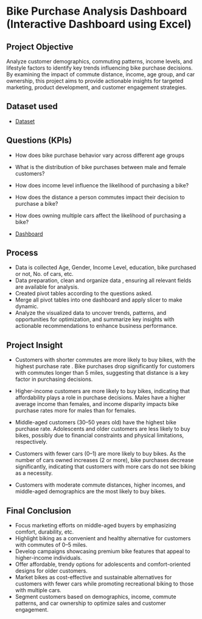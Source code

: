 # Bike Purchase Analysis Dashboard (Interactive Dashboard using Excel)
## Project Objective
Analyze customer demographics, commuting patterns, income levels, and lifestyle factors to identify key trends influencing bike purchase decisions. By examining the impact of commute distance, income, age group, and car ownership, this project aims to provide actionable insights for targeted marketing, product development, and customer engagement strategies.

## Dataset used
- <a href="https://github.com/Fathimathu-swafa/Bike-Purchase-Analysis-Dashboard/blob/main/Raw%20Dataset.xlsx">Dataset</a>

## Questions (KPIs)
- How does bike purchase behavior vary across different age groups
- What is the distribution of bike purchases between male and female customers?
- How does income level influence the likelihood of purchasing a bike?
- How does the distance a person commutes impact their decision to purchase a bike?
- How does owning multiple cars affect the likelihood of purchasing a bike?

- <a href="https://github.com/Fathimathu-swafa/Bike-Purchase-Analysis-Dashboard/blob/main/Dashboard%20image.png"> Dashboard </a>

## Process
- Data is collected Age, Gender, Income Level, education, bike purchased or not, No. of cars, etc.
- Data preparation, clean and organize data , ensuring all relevant fields are available for analysis.
- Created pivot tables according to the questions asked.
- Merge all pivot tables into one dashboard and apply slicer to make dynamic.
- Analyze the visualized data to uncover trends, patterns, and opportunities for optimization, and summarize key insights with actionable recommendations to enhance business performance.

## Project Insight
- Customers with shorter commutes are more likely to buy bikes, with the highest purchase rate .
  Bike purchases drop significantly for customers with commutes longer than 5 miles, suggesting that distance is a key factor in purchasing decisions.

- Higher-income customers are more likely to buy bikes, indicating that affordability plays a role in purchase decisions.
  Males have a higher average income than females, and income disparity impacts bike purchase rates more for males than for females.

- Middle-aged customers (30–50 years old) have the highest bike purchase rate.
  Adolescents and older customers are less likely to buy bikes, possibly due to financial constraints and physical limitations, respectively.

- Customers with fewer cars (0–1) are more likely to buy bikes.
  As the number of cars owned increases (2 or more), bike purchases decrease significantly, indicating that customers with more cars do not see biking as a necessity.

- Customers with moderate commute distances, higher incomes, and middle-aged demographics are the most likely to buy bikes.

## Final Conclusion
- Focus marketing efforts on middle-aged buyers by emphasizing comfort, durability, etc.
- Highlight biking as a convenient and healthy alternative for customers with commutes of 0–5 miles.
- Develop campaigns showcasing premium bike features that appeal to higher-income individuals.
- Offer affordable, trendy options for adolescents and comfort-oriented designs for older customers.
- Market bikes as cost-effective and sustainable alternatives for customers with fewer cars while promoting recreational biking to those with multiple cars.
- Segment customers based on demographics, income, commute patterns, and car ownership to optimize sales and customer engagement.



